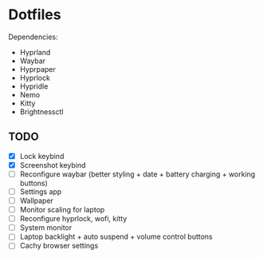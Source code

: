 # Dotfiles

Dependencies:
- Hyprland
- Waybar
- Hyprpaper
- Hyprlock
- Hypridle
- Nemo
- Kitty
- Brightnessctl

## TODO
- [x] Lock keybind
- [x] Screenshot keybind
- [ ] Reconfigure waybar (better styling + date + battery charging + working buttons)
- [ ] Settings app
- [ ] Wallpaper
- [ ] Monitor scaling for laptop
- [ ] Reconfigure hyprlock, wofi, kitty
- [ ] System monitor
- [ ] Laptop backlight + auto suspend + volume control buttons
- [ ] Cachy browser settings
